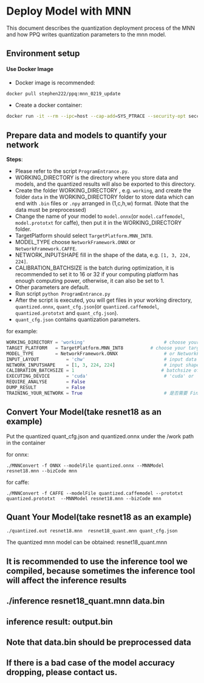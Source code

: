 # Deploy Model with MNN
This document describes the quantization deployment process of the MNN and how PPQ writes quantization parameters to the mnn model.

## Environment setup

#### Use Docker Image
- Docker image is recommended:

```bash
docker pull stephen222/ppq:mnn_0219_update
```

- Create a docker container:

```bash
docker run -it --rm --ipc=host --cap-add=SYS_PTRACE --security-opt seccomp=unconfined -e NVIDIA_DRIVER_CAPABILITIES=compute,utility --gpus all --mount type=bind,source=用户自定义路径,target=/workspace stephen222/ppq:mnn_0219_update /bin/bash
```

## Prepare data and models to quantify your network

**Steps**:

- Please refer to the script `ProgramEntrance.py`.
- WORKING_DIRECTORY is the directory where you store data and models, and the quantized results will also be exported to this directory.
- Create the folder WORKING_DIRECTORY , e.g. `working`, and create the folder `data` in the WORKING_DIRECTORY folder to store data which can end with `.bin` files or `.npy` arranged in (1,c,h,w) format. (Note that the data must be preprocessed)
- Change the name of your model to `model.onnx`(or `model.caffemodel`, `model.prototxt` for caffe), then put it in the WORKING_DIRECTORY folder.
- TargetPlatform should select `TargetPlatform.MNN_INT8`.
- MODEL_TYPE choose `NetworkFramework.ONNX` or `NetworkFramework.CAFFE`.
- NETWORK_INPUTSHAPE fill in the shape of the data, e.g. `[1, 3, 224, 224]`.
- CALIBRATION_BATCHSIZE is the batch during optimization, it is recommended to set it to 16 or 32 if your computing platform has enough computing power, otherwise, it can also be set to 1.
- Other parameters are default.
- Run script `python ProgramEntrance.py`
- After the script is executed, you will get files in your working directory, `quantized.onnx`, `quant_cfg.json`(or `quantized.caffemodel`, `quantized.prototxt` and `quant_cfg.json`).
- `quant_cfg.json` contains quantization parameters.

for example:
```python
WORKING_DIRECTORY = 'working'                             # choose your working directory
TARGET_PLATFORM   = TargetPlatform.MNN_INT8          # choose your target platform
MODEL_TYPE        = NetworkFramework.ONNX                 # or NetworkFramework.CAFFE
INPUT_LAYOUT          = 'chw'                             # input data layout, chw or hwc
NETWORK_INPUTSHAPE    = [1, 3, 224, 224]                  # input shape of your network
CALIBRATION_BATCHSIZE = 1                                # batchsize of calibration dataset
EXECUTING_DEVICE      = 'cuda'                            # 'cuda' or 'cpu'.
REQUIRE_ANALYSE       = False
DUMP_RESULT           = False
TRAINING_YOUR_NETWORK = True                              # 是否需要 Finetuning 一下你的网络
```

## Convert Your Model(take resnet18 as an example)
Put the quantized quant_cfg.json and quantized.onnx under the /work path in the container

for onnx:
```shell
./MNNConvert -f ONNX --modelFile quantized.onnx --MNNModel resnet18.mnn --bizCode mnn
```

for caffe:
```shell
./MNNConvert -f CAFFE --modelFile quantized.caffemodel --prototxt quantized.prototxt  --MNNModel resnet18.mnn --bizCode mnn
```

## Quant Your Model(take resnet18 as an example)
```shell
./quantized.out resnet18.mnn  resnet18_quant.mnn quant_cfg.json 
```
The quantized mnn model can be obtained: resnet18_quant.mnn

## It is recommended to use the inference tool we compiled, because sometimes the inference tool will affect the inference results
## ./inference resnet18_quant.mnn data.bin
## inference result: output.bin
## Note that data.bin should be preprocessed data

## If there is a bad case of the model accuracy dropping, please contact us.

